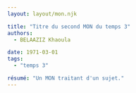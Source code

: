 ```yaml
---
layout: layout/mon.njk

title: "Titre du second MON du temps 3"
authors:
  - BELAAZIZ Khaoula

date: 1971-03-01
tags: 
  - "temps 3"

résumé: "Un MON traitant d'un sujet."
---
```

